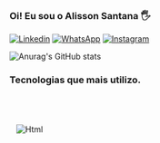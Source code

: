 ### Oi! Eu sou o Alisson Santana 🖐

[![Linkedin](https://img.shields.io/badge/LinkedIn-0077B5?style=for-the-badge&logo=linkedin&logoColor=white)](https://www.linkedin.com/in/alissonsb/)
[![WhatsApp](https://img.shields.io/badge/WhatsApp-25D366?style=for-the-badge&logo=whatsapp&logoColor=white)](https://wa.me/5544991770106)
[![Instagram](https://img.shields.io/badge/Instagram-E4405F?style=for-the-badge&logo=instagram&logoColor=white)](https://www.instagram.com/alissonpromoter44/)

![Anurag's GitHub stats](https://github-readme-stats.vercel.app/api?username=alisson98sb&show_icons=true&theme=gruvbox)

### Tecnologias que mais utilizo. 

<div style="display: inline_block"> <br/>
 <img style="max-width: 100%;cursor: default;" align="center" alt="" src="https://img.shields.io/badge/Node.js-43853D?style=for-the-badge&logo=node.js&logoColor=white"/>
 <img align="center" alt="" src="https://img.shields.io/badge/React-20232A?style=for-the-badge&logo=react&logoColor=61DAFB"/>
 <img align="center" alt="" src="https://img.shields.io/badge/React_Native-20232A?style=for-the-badge&logo=react&logoColor=61DAFB"/>
 <img align="center" alt="" src="https://img.shields.io/badge/AngularJS-E23237?style=for-the-badge&logo=angularjs&logoColor=white"/> <br/> <br/> 

 <img align="center" alt="" src="https://img.shields.io/badge/Express.js-404D59?style=for-the-badge"/>
 <img align="center" alt="" src="https://img.shields.io/badge/Sass-CC6699?style=for-the-badge&logo=sass&logoColor=white"/>
 <img align="center" alt="" src="https://img.shields.io/badge/TypeScript-007ACC?style=for-the-badge&logo=typescript&logoColor=white"/>
 <img align="center" alt="Html" src="https://img.shields.io/badge/HTML5-E34F26?style=for-the-badge&logo=html5&logoColor=white" />
</div>
